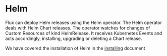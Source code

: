 # Helm

Flux can deploy Helm releases using the Helm operator. The Helm operator deals with Helm Chart releases. The operator watches for changes of Custom Resources of kind HelmRelease. It receives Kubernetes Events and acts accordingly, installing, upgrading or deleting a Chart release.

We have covered the installation of Helm in the [installing](installing.md) document 